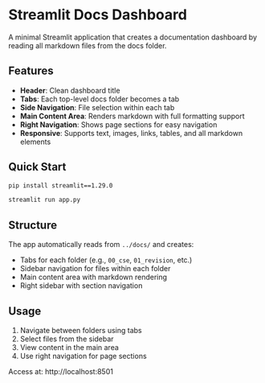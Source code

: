 # Streamlit Docs Dashboard

A minimal Streamlit application that creates a documentation dashboard by reading all markdown files from the docs folder.

## Features

- **Header**: Clean dashboard title
- **Tabs**: Each top-level docs folder becomes a tab
- **Side Navigation**: File selection within each tab
- **Main Content Area**: Renders markdown with full formatting support
- **Right Navigation**: Shows page sections for easy navigation
- **Responsive**: Supports text, images, links, tables, and all markdown elements

## Quick Start

```bash
pip install streamlit==1.29.0
```

```bash
streamlit run app.py
```

## Structure

The app automatically reads from `../docs/` and creates:
- Tabs for each folder (e.g., `00_cse`, `01_revision`, etc.)
- Sidebar navigation for files within each folder
- Main content area with markdown rendering
- Right sidebar with section navigation

## Usage

1. Navigate between folders using tabs
2. Select files from the sidebar
3. View content in the main area
4. Use right navigation for page sections

Access at: http://localhost:8501